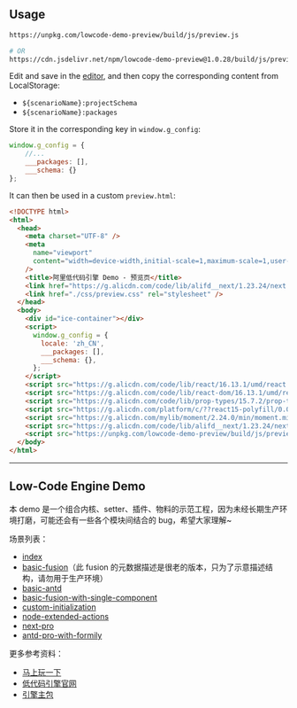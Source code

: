 ## Usage

```bash
https://unpkg.com/lowcode-demo-preview/build/js/preview.js

# OR
https://cdn.jsdelivr.net/npm/lowcode-demo-preview@1.0.28/build/js/preview.js
```

Edit and save in the [editor](https://lowcode-engine.cn/demo/index.html), and then copy the corresponding content from LocalStorage:

- `${scenarioName}:projectSchema`
- `${scenarioName}:packages`

Store it in the corresponding key in `window.g_config`:

```js
window.g_config = {
    //...
    ___packages: [],
    ___schema: {}
};
```

It can then be used in a custom `preview.html`:

```html
<!DOCTYPE html>
<html>
  <head>
    <meta charset="UTF-8" />
    <meta
      name="viewport"
      content="width=device-width,initial-scale=1,maximum-scale=1,user-scalable=no"
    />
    <title>阿里低代码引擎 Demo - 预览页</title>
    <link href="https://g.alicdn.com/code/lib/alifd__next/1.23.24/next.min.css" rel="stylesheet" />
    <link href="./css/preview.css" rel="stylesheet" />
  </head>
  <body>
    <div id="ice-container"></div>
    <script>
      window.g_config = {
        locale: 'zh_CN',
        ___packages: [],
        ___schema: {},
      };
    </script>
    <script src="https://g.alicdn.com/code/lib/react/16.13.1/umd/react.production.min.js"></script>
    <script src="https://g.alicdn.com/code/lib/react-dom/16.13.1/umd/react-dom.production.min.js"></script>
    <script src="https://g.alicdn.com/code/lib/prop-types/15.7.2/prop-types.js"></script>
    <script src="https://g.alicdn.com/platform/c/??react15-polyfill/0.0.1/dist/index.js,lodash/4.6.1/lodash.min.js"></script>
    <script src="https://g.alicdn.com/mylib/moment/2.24.0/min/moment.min.js"></script>
    <script src="https://g.alicdn.com/code/lib/alifd__next/1.23.24/next.min.js"></script>
    <script src="https://unpkg.com/lowcode-demo-preview/build/js/preview.js"></script>
  </body>
</html>
```

---

## Low-Code Engine Demo

本 demo 是一个组合内核、setter、插件、物料的示范工程，因为未经长期生产环境打磨，可能还会有一些各个模块间结合的 bug，希望大家理解~

场景列表：

- [index](https://lowcode-engine.cn/demo/index.html)
- [basic-fusion](https://lowcode-engine.cn/demo/basic-fusion.html)（此 fusion 的元数据描述是很老的版本，只为了示意描述结构，请勿用于生产环境）
- [basic-antd](https://lowcode-engine.cn/demo/basic-antd.html)
- [basic-fusion-with-single-component](https://lowcode-engine.cn/demo/basic-fusion-with-single-component.html)
- [custom-initialization](https://lowcode-engine.cn/demo/custom-initialization.html)
- [node-extended-actions](https://lowcode-engine.cn/demo/node-extended-actions.html)
- [next-pro](https://lowcode-engine.cn/demo/next-pro.html)
- [antd-pro-with-formily](https://lowcode-engine.cn/demo/antd-pro-with-formily.html)

更多参考资料：

- [马上玩一下](https://lowcode-engine.cn/demo/index.html)
- [低代码引擎官网](http://lowcode-engine.cn)
- [引擎主包](https://github.com/alibaba/lowcode-engine)
